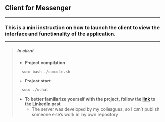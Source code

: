 ## Client for Messenger 
***
### This is a mini instruction on how to launch the client to view the interface and functionality of the application.
***
>   ##### In client 
>* __Project compilation__
>```
>   sudo bash ./compile.sh
>```
>* __Project start__
>```
>   sudo ./uchat
>```
>* __To better familiarize yourself with the project, follow the [link](https://www.linkedin.com/posts/mykola-svishchev-92349b329_messengerapp-cprogramming-uidesign-activity-7274485693920301056-XV3f?utm_source=share&utm_medium=member_desktop) to the LinkedIn post__
>   * The server was developed by my colleagues, so I can’t publish someone else’s work in my own repository